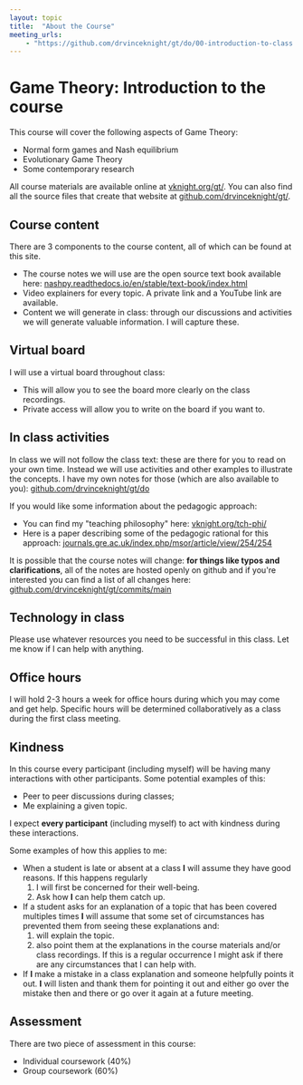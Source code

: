 ```yaml
---
layout: topic
title:  "About the Course"
meeting_urls:
    - "https://github.com/drvinceknight/gt/do/00-introduction-to-class.rst"
---
```


# Game Theory: Introduction to the course

This course will cover the following aspects of Game Theory:

- Normal form games and Nash equilibrium
- Evolutionary Game Theory
- Some contemporary research

All course materials are available online at
[vknight.org/gt/](http://vknight.org/gt/). You can also find all the source
files that create that website at
[github.com/drvinceknight/gt/](https://github.com/drvinceknight/gt/).

## Course content

There are 3 components to the course content, all of which can be found at this
site.

- The course notes we will use are the open source text book available here:
[nashpy.readthedocs.io/en/stable/text-book/index.html](https://nashpy.readthedocs.io/en/stable/text-book/index.html#)
- Video explainers for every topic. A private link and a YouTube link are
  available.
- Content we will generate in class: through our discussions and activities we
  will generate valuable information. I will capture these.

## Virtual board

I will use a virtual board throughout class:

- This will allow you to see the board more clearly on the class recordings.
- Private access will allow you to write on the board if you want to.

## In class activities

In class we will not follow the class text: these are there for you to read on
your own time. Instead we will use activities and other examples to illustrate
the concepts. I have my own notes for those (which are also available to you):
[github.com/drvinceknight/gt/do](https://github.com/drvinceknight/gt/do)


If you would like some information about the pedagogic approach:

- You can find my "teaching philosophy" here: [vknight.org/tch-phi/](https://vknight.org/tch-phi/)
- Here is a paper describing some of the pedagogic rational for this approach: [journals.gre.ac.uk/index.php/msor/article/view/254/254](https://journals.gre.ac.uk/index.php/msor/article/view/254/254)

It is possible that the course notes will change: **for things like typos and
clarifications**, all of the notes are hosted openly on github and if you're
interested you can find a list of all changes here:
[github.com/drvinceknight/gt/commits/main](https://github.com/drvinceknight/gt/commits/main)

## Technology in class

Please use whatever resources you need to be successful in this class. Let me
know if I can help with anything.

## Office hours

I will hold 2-3 hours a week for office hours during which you may come and get
help. Specific hours will be determined collaboratively as a class during the
first class meeting.

## Kindness

In this course every participant (including myself) will be having many
interactions with other participants. Some potential examples of this:

-   Peer to peer discussions during classes;
-   Me explaining a given topic.

I expect **every participant** (including myself) to act with kindness
during these interactions.

Some examples of how this applies to me:

-   When a student is late or absent at a class **I** will assume they
    have good reasons. If this happens regularly
    1.  I will first be concerned for their well-being.
    2.  Ask how **I** can help them catch up.
-   If a student asks for an explanation of a topic that has been
    covered multiples times **I** will assume that some set of
    circumstances has prevented them from seeing these explanations and:
    1.  will explain the topic.
    2.  also point them at the explanations in the course materials
        and/or class recordings. If this is a regular occurrence I might
        ask if there are any circumstances that I can help with.
-   If **I** make a mistake in a class explanation and someone helpfully
    points it out. **I** will listen and thank them for pointing it out
    and either go over the mistake then and there or go over it again at
    a future meeting.

## Assessment

There are two piece of assessment in this course:

- Individual coursework (40%)
- Group coursework (60%)
